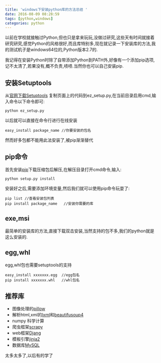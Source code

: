 ```yaml
---
title: 'windows下安装python库的方法总结 '
date: 2016-08-09 08:28:59
tags: [python,windows]
categories: python
---
```


以前在学校就接触过Python,但也只是拿来玩玩,没做过研究,这些天有时间就接着研究研究,感觉Python的风格很好,而且库特别多,现在就记录一下安装库的方法,我的测试机子是windows64位的,Python版本2.7的.
<!--more-->
我记得在安装Python时除了自带添加Python到PATH外,好像有一个添加pip选项,记不太清了,若果没有,概不负责,啧啧.当然你也可以自己安装pip.

## 安装Setuptools
从[官网下载Setuptools](http://peak.telecommunity.com/dist/ez_setup.py) 复制页面上的代码到ez_setup.py,在当前目录启用cmd,输入命令以下命令即可:

	python ez_setup.py
以后就可以直接在命令行进行在线安装

	easy_install package_name //你要安装的包名
然而好多包都不能用此法安装了,被pip渐渐替代
## pip命令
首先安装[pip](https://pypi.python.org/pypi/pip#downloads)下载压缩包后解压,在解压目录打开cmd命令,输入:

	python setup.py install
安装好之后,需要添加环境变量,然后我们就可以使用pip命令玩耍了:

	pip list //查看安装包列表
	pip install package_name   //安装你需要的库

## exe,msi
最简单的安装库的方法,直接下载双击安装,当然支持的包不多,我们的python就是这么安装的.
## egg,whl
egg,whl包也需要setuptools的支持

	easy_install xxxxxxx.egg  //egg包名
	pip install xxxxxxx.whl   //whl包名
## 推荐库

- 图像处理的[pillow](https://pypi.python.org/pypi/Pillow)
- 解析html,xml的[lxml](http://lxml.de/)和[beautifusoup4](https://www.crummy.com/software/BeautifulSoup/bs4/doc.zh/)
- numpy 科学计算
- 爬虫框架[scrapy](http://scrapy.org/)
- web框架[Djang](https://www.djangoproject.com/)
- 模板引擎[jinja2](http://jinja.pocoo.org/)
- 数据库[MySQL](https://pypi.python.org/pypi/MySQL-python)

太多太多了,以后有的学了



	

